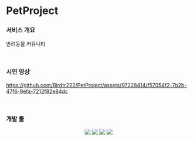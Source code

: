 # PetProject

### 서비스 개요
반려동물 커뮤니티


<br>

### 시연 영상
https://github.com/Birdtr222/PetProject/assets/97228414/f57054f2-7b2b-47f6-9efa-7212f82e84dc

<br>

### 개발 툴
<div align=center>
<img src="https://img.shields.io/badge/html-E34F26?style=for-the-badge&logo=html&logoColor=white">
<img src="https://img.shields.io/badge/css3-1572B6?style=for-the-badge&logo=css3&logoColor=white">
<img src="https://img.shields.io/badge/firebase-FFCA28?style=for-the-badge&logo=firebase&logoColor=white">
<img src="https://img.shields.io/badge/API kakao-FFCD00?style=for-the-badge&logo=kakao&logoColor=white">
</div>

